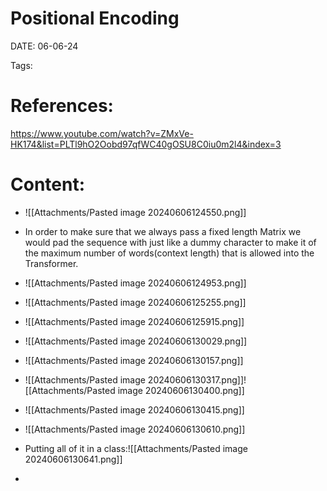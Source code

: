 
# Positional Encoding


DATE:  06-06-24


Tags:

# References:

https://www.youtube.com/watch?v=ZMxVe-HK174&list=PLTl9hO2Oobd97qfWC40gOSU8C0iu0m2l4&index=3




# Content:


- ![[Attachments/Pasted image 20240606124550.png]]
- In order to make sure that we always pass a fixed length Matrix we would pad the sequence with just like a dummy character to make it of the maximum number of words(context length) that is allowed into the Transformer.

- ![[Attachments/Pasted image 20240606124953.png]]
- ![[Attachments/Pasted image 20240606125255.png]]
- ![[Attachments/Pasted image 20240606125915.png]]
- ![[Attachments/Pasted image 20240606130029.png]]
- ![[Attachments/Pasted image 20240606130157.png]]
- ![[Attachments/Pasted image 20240606130317.png]]![[Attachments/Pasted image 20240606130400.png]]
- ![[Attachments/Pasted image 20240606130415.png]]
- ![[Attachments/Pasted image 20240606130610.png]]
- Putting all of it in a class:![[Attachments/Pasted image 20240606130641.png]]
- 